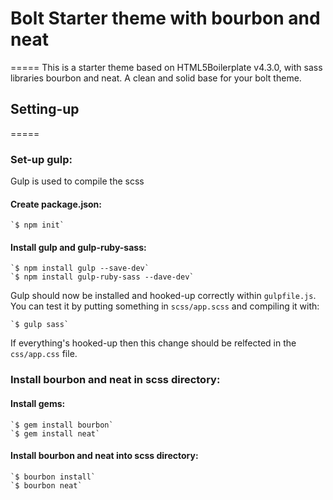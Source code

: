 # Bolt Starter theme with bourbon and neat
=====
This is a starter theme based on HTML5Boilerplate v4.3.0, with sass libraries bourbon and neat. A clean and solid base for your bolt theme.

## Setting-up
=====

### Set-up gulp:
Gulp is used to compile the scss

#### Create package.json:
	`$ npm init`
#### Install gulp and gulp-ruby-sass:
	`$ npm install gulp --save-dev`
	`$ npm install gulp-ruby-sass --dave-dev`

Gulp should now be installed and hooked-up correctly within `gulpfile.js`. You can test it by putting something in `scss/app.scss` and compiling it with:

	`$ gulp sass`

If everything's hooked-up then this change should be relfected in the `css/app.css` file.


### Install bourbon and neat in scss directory:

#### Install gems:
	`$ gem install bourbon`
	`$ gem install neat`

#### Install bourbon and neat into scss directory:
	`$ bourbon install`
	`$ bourbon neat`